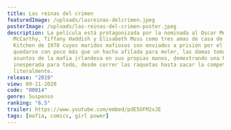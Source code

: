 ```yaml
---
title: Las reinas del crimen
featuredImage: /uploads/lasreinas-delcrimen.jpeg
posterImage: /uploads/las-reinas-del-crimen-poster.jpeg
description: La película está protagonizada por la nominada al Oscar Melissa
  McCarthy, Tiffany Haddish y Elisabeth Moss como tres amas de casa de Hell's
  Kitchen de 1978 cuyos maridos mafiosos son enviados a prisión por el FBI. Al
  quedarse con poco más que un hacha afilada para moler, las damas toman los
  asuntos de la mafia irlandesa en sus propias manos, demostrando una habilidad
  inesperada para todo, desde correr las raquetas hasta sacar la competencia
  literalmente.
release: "2019"
view: 09-11-2020
code: "00014"
genre: Suspenso
ranking: "6.5"
trailer: https://www.youtube.com/embed/pdE5OFM2xJE
tags: [mafia, comics, girl power]
---
```

